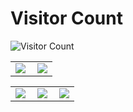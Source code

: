 # Visitor Count
![Visitor Count](https://profile-counter.glitch.me/nuno008/count.svg)

<table>
    <tr>
        <td >
            <center><img src="https://github-readme-stats.vercel.app/api?username=nuno008&show_icons=true&hide_border=true&theme=chartreuse-dark" ></center>
        </td>
        <td >
            <center><img src="https://github-profile-summary-cards.vercel.app/api/cards/profile-details?username=nuno008&theme=github_dark&show_icons=true" align="right" /></center>
        </td>
    </tr>
</table>

<table>
    <tr>
        <td >
            <center><img src="http://github-profile-summary-cards.vercel.app/api/cards/repos-per-language?username=nuno008&theme=vue" ></center>
        </td>
        <td >
            <center><img src="http://github-profile-summary-cards.vercel.app/api/cards/productive-time?username=nuno008&theme=github&utcOffset=8" align="right" /></center>
        </td>
        <td >
            <center><img src="http://github-profile-summary-cards.vercel.app/api/cards/most-commit-language?username=nuno008&theme=vue" align="right" /></center>
        </td>
    </tr>
</table>
